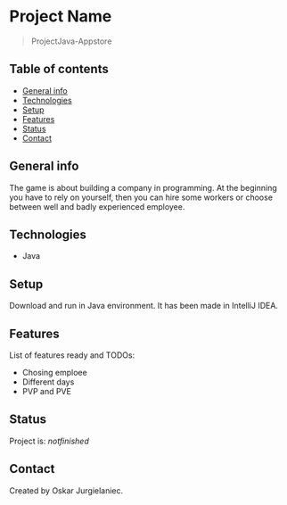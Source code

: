 # Project Name
> ProjectJava-Appstore

## Table of contents
* [General info](#general-info)
* [Technologies](#technologies)
* [Setup](#setup)
* [Features](#features)
* [Status](#status)
* [Contact](#contact)

## General info
The game is about building a company in programming. At the beginning you have to rely on yourself, then you can hire some workers or choose between well and badly experienced employee.

## Technologies
* Java

## Setup
Download and run in Java environment. It has been made in IntelliJ IDEA.


## Features
List of features ready and TODOs:
* Chosing emploee
* Different days
* PVP and PVE

## Status
Project is: _notfinished_

## Contact
Created by Oskar Jurgielaniec.
